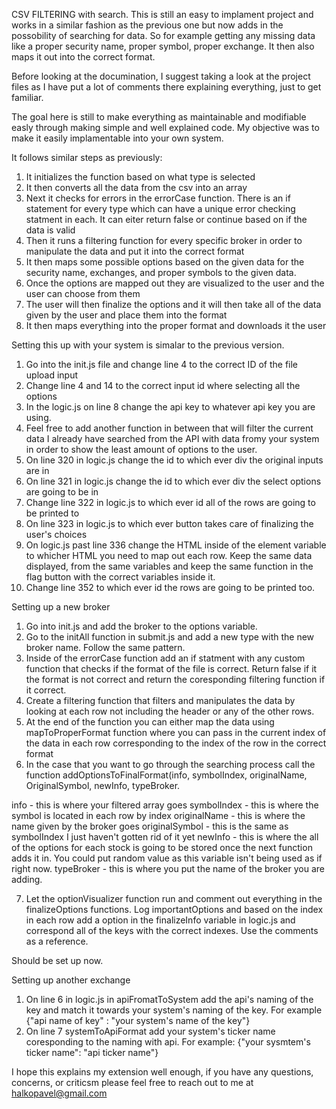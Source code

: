 CSV FILTERING with search. This is still an easy to implament project and works in a similar fashion as the previous one but now adds in the possobility of
searching for data. So for example getting any missing data like a proper security name, proper symbol, proper exchange. It then also maps it out into the
correct format. 

Before looking at the documination, I suggest taking a look at the project files as I have put a lot of comments there explaining everything, just to get familiar. 

The goal here is still to make everything as maintainable and modifiable easly through making simple and well explained code. My objective was to make it 
easily implamentable into your own system.

It follows similar steps as previously: 
1) It initializes the function based on what type is selected
2) It then converts all the data from the csv into an array
3) Next it checks for errors in the errorCase function. There is an if statement for every type which can have a unique error checking statment
in each. It can eiter return false or continue based on if the data is valid
4) Then it runs a filtering function for every specific broker in order to manipulate the data and put it into the correct format 
5) It then maps some possible options based on the given data for the security name, exchanges, and proper symbols to the given data. 
6) Once the options are mapped out they are visualized to the user and the user can choose from them
7) The user will then finalize the options and it will then take all of the data given by the user and place them into the format 
8) It then maps everything into the proper format and downloads it the user

Setting this up with your system is simalar to the previous version.
1) Go into the init.js file and change line 4 to the correct ID of the file upload input
2) Change line 4 and 14 to the correct input id where selecting all the options 
3) In the logic.js on line 8 change the api key to whatever api key you are using.
4) Feel free to add another function in between that will filter the current data I already have searched from the API with data fromy your system in order
to show the least amount of options to the user. 
6) On line 320 in logic.js change the id to which ever div the original inputs are in 
7) On line 321 in logic.js change the id to which ever div the select options are going to be in 
8) Change line 322 in logic.js to which ever id all of the rows are going to be printed to
9) On line 323 in logic.js to which ever button takes care of finalizing the user's choices
10) On logic.js past line 336 change the HTML inside of the element variable to whicher HTML you need to map out each row. Keep the same data displayed,
from the same variables and keep the same function in the flag button with the correct variables inside it. 
9) Change line 352 to which ever id the rows are going to be printed too. 

Setting up a new broker
1) Go into init.js and add the broker to the options variable. 
2) Go to the initAll function in submit.js and add a new type with the new broker name. Follow the same pattern.
3) Inside of the errorCase function add an if statment with any custom function that checks if the format of the file is correct. Return false if it the 
format is not correct and return the coresponding filtering function if it correct.
4) Create a filtering function that filters and manipulates the data by looking at each row not including the header or any of the other rows.
5) At the end of the function you can either map the data using mapToProperFormat function where you can pass in the current index of the data in each row
corresponding to the index of the row in the correct format
6) In the case that you want to go through the searching process call the function 
addOptionsToFinalFormat(info, symbolIndex, originalName, OriginalSymbol, newInfo, typeBroker. 


info - this is where your filtered array goes 
symbolIndex - this is where the symbol is located in each row by index 
originalName - this is where the name given by the broker goes 
originalSymbol - this is the same as symbolIndex I just haven't gotten rid of it yet
newInfo - this is where the all of the options for each stock is going to be stored once the next function adds it in. You could put random value as this
variable isn't being used as if right now. 
typeBroker - this is where you put the name of the broker you are adding. 

7) Let the optionVisualizer function run and comment out everything in the finalizeOptions functions. Log importantOptions and based on the index in each
row add a option in the finalizeInfo variable in logic.js and correspond all of the keys with the correct indexes. Use the comments as a reference. 

Should be set up now. 


Setting up another exchange
1) On line 6 in logic.js in apiFromatToSystem add the api's naming of the key and match it towards your system's naming of the key. For example 
{"api name of key" : "your system's name of the key"} 
2) On line 7 systemToApiFormat add your system's ticker name coresponding to the naming with api. For example: {"your sysmtem's ticker name": "api ticker name"}


I hope this explains my extension well enough, if you have any questions, concerns, or criticsm please feel free to reach out to me at halkopavel@gmail.com
